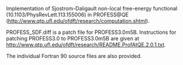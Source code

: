 Implementation of Sjostrom-Daligault non-local free-energy functional (10.1103/PhysRevLett.113.155006) in PROFESS@QE (http://www.qtp.ufl.edu/ofdft/research/computation.shtml).

PROFESS_SDF.diff is a patch file for PROFESS3.0m5B. Instructions for patching PROFESS3.0 to PROFESS3.0m5B are given at http://www.qtp.ufl.edu/ofdft/research/README.ProfAtQE.2.0.1.txt.

The individual Fortran 90 source files are also provided.
